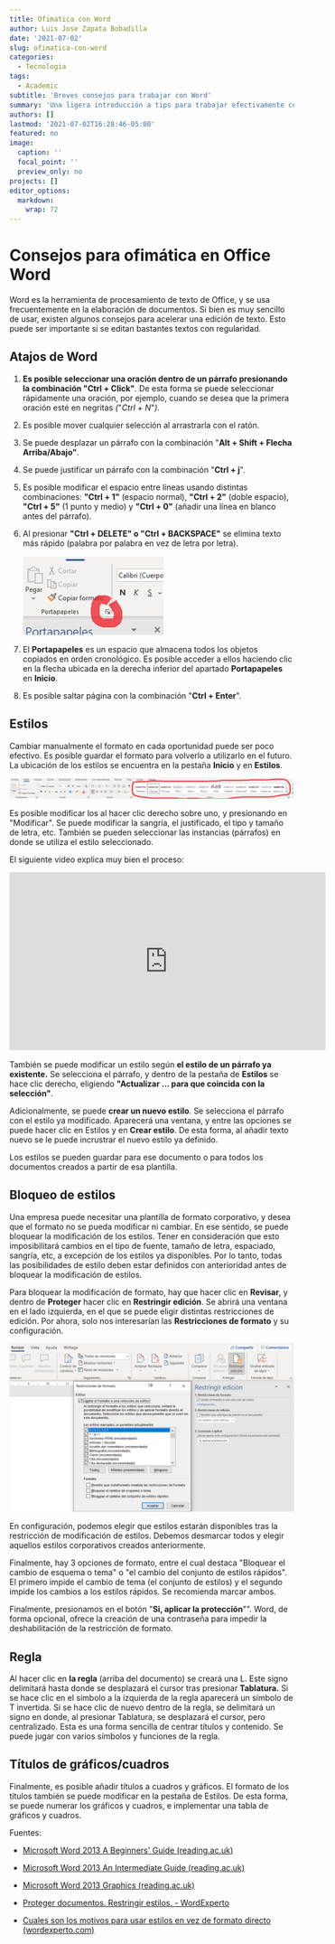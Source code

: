 ```yaml
---
title: Ofimatica con Word
author: Luis Jose Zapata Bobadilla
date: '2021-07-02'
slug: ofimatica-con-word
categories:
  - Tecnologia
tags:
  - Academic
subtitle: 'Breves consejos para trabajar con Word'
summary: 'Una ligera introducción a tips para trabajar efectivamente con Word'
authors: []
lastmod: '2021-07-02T16:28:46-05:00'
featured: no
image:
  caption: ''
  focal_point: ''
  preview_only: no
projects: []
editor_options: 
  markdown: 
    wrap: 72
---
```


# Consejos para ofimática en Office Word

Word es la herramienta de procesamiento de texto de Office, y se usa
frecuentemente en la elaboración de documentos. Si bien es muy sencillo
de usar, existen algunos consejos para acelerar una edición de texto.
Esto puede ser importante si se editan bastantes textos con regularidad.

## Atajos de Word

1.  **Es posible seleccionar una oración dentro de un párrafo
    presionando la combinación "Ctrl + Click"***.* De esta forma se
    puede seleccionar rápidamente una oración, por ejemplo, cuando se
    desea que la primera oración esté en negritas *(*"*Ctrl + N*"*).*

2.  Es posible mover cualquier selección al arrastrarla con el ratón.

3.  Se puede desplazar un párrafo con la combinación "**Alt + Shift +
    Flecha Arriba/Abajo"**.

4.  Se puede justificar un párrafo con la combinación "**Ctrl + j**".

5.  Es posible modificar el espacio entre líneas usando distintas
    combinaciones: **"Ctrl + 1"** (espacio normal), **"Ctrl + 2"**
    (doble espacio), **"Ctrl + 5"** (1 punto y medio) y **"Ctrl + 0"**
    (añadir una línea en blanco antes del párrafo).

6.  Al presionar **"Ctrl + DELETE" o "Ctrl + BACKSPACE"** se elimina
    texto más rápido (palabra por palabra en vez de letra por letra).

    ![](Imagen1.png)

7.  El **Portapapeles** es un espacio que almacena todos los objetos
    copiados en orden cronológico. Es posible acceder a ellos haciendo
    clic en la flecha ubicada en la derecha inferior del apartado
    **Portapapeles** en **Inicio**.

8.  Es posible saltar página con la combinación "**Ctrl + Enter**".

## Estilos

Cambiar manualmente el formato en cada oportunidad puede ser poco
efectivo. Es posible guardar el formato para volverlo a utilizarlo en el
futuro. La ubicación de los estilos se encuentra en la pestaña
**Inicio** y en **Estilos**.

![](Imagen2.png)

Es posible modificar los al hacer clic derecho sobre uno, y presionando
en "Modificar". Se puede modificar la sangría, el justificado, el tipo y
tamaño de letra, etc. También se pueden seleccionar las instancias
(párrafos) en donde se utiliza el estilo seleccionado.

El siguiente video explica muy bien el proceso:

<iframe width="560" height="315" src="https://www.youtube.com/embed/TQb1k1-iDfM" title="YouTube video player" frameborder="0" allow="accelerometer; autoplay; clipboard-write; encrypted-media; gyroscope; picture-in-picture" allowfullscreen>

</iframe>

También se puede modificar un estilo según **el estilo de un párrafo ya
existente.** Se selecciona el párrafo, y dentro de la pestaña de
**Estilos** se hace clic derecho, eligiendo **"Actualizar ... para que
coincida con la selección"**.

Adicionalmente, se puede **crear un nuevo estilo**. Se selecciona el
párrafo con el estilo ya modificado. Aparecerá una ventana, y entre las
opciones se puede hacer clic en Estilos y en **Crear estilo**. De esta
forma, al añadir texto nuevo se le puede incrustrar el nuevo estilo ya
definido.

Los estilos se pueden guardar para ese documento o para todos los
documentos creados a partir de esa plantilla.

## Bloqueo de estilos

Una empresa puede necesitar una plantilla de formato corporativo, y
desea que el formato no se pueda modificar ni cambiar. En ese sentido,
se puede bloquear la modificación de los estilos. Tener en consideración
que esto imposibilitará cambios en el tipo de fuente, tamaño de letra,
espaciado, sangría, etc, a excepción de los estilos ya disponibles. Por
lo tanto, todas las posibilidades de estilo deben estar definidos con
anterioridad antes de bloquear la modificación de estilos.

Para bloquear la modificación de formato, hay que hacer clic en
**Revisar**, y dentro de **Proteger** hacer clic en **Restringir
edición**. Se abrirá una ventana en el lado izquierda, en el que se
puede eligir distintas restricciones de edición. Por ahora, solo nos
interesarían las **Restricciones de formato** y su configuración.

![](imagen3.png)

En configuración, podemos elegir que estilos estarán disponibles tras la
restricción de modificación de estilos. Debemos desmarcar todos y elegir
aquellos estilos corporativos creados anteriormente.

Finalmente, hay 3 opciones de formato, entre el cual destaca "Bloquear
el cambio de esquema o tema" o "el cambio del conjunto de estilos
rápidos". El primero impide el cambio de tema (el conjunto de estilos) y
el segundo impide los cambios a los estilos rápidos. Se recomienda
marcar ambos.

Finalmente, presionamos en el botón "**Si, aplicar la protección**"".
Word, de forma opcional, ofrece la creación de una contraseña para
impedir la deshabilitación de la restricción de formato.

## Regla

Al hacer clic en **la regla** (arriba del documento) se creará una L.
Este signo delimitará hasta donde se desplazará el cursor tras presionar
**Tablatura.** Si se hace clic en el símbolo a la izquierda de la regla
aparecerá un símbolo de T invertida. Si se hace clic de nuevo dentro de
la regla, se delimitará un signo en donde, al presionar Tablatura, se
desplazará el cursor, pero centralizado. Esta es una forma sencilla de
centrar títulos y contenido. Se puede jugar con varios símbolos y
funciones de la regla.

## Títulos de gráficos/cuadros

Finalmente, es posible añadir títulos a cuadros y gráficos. El formato
de los títulos también se puede modificar en la pestaña de Estilos. De
esta forma, se puede numerar los gráficos y cuadros, e implementar una
tabla de gráficos y cuadros.

Fuentes:

-   [Microsoft Word 2013 A Beginners' Guide
    (reading.ac.uk)](http://www.reading.ac.uk/web/files/its/WordEssen13.pdf)

-   [Microsoft Word 2013 An Intermediate Guide
    (reading.ac.uk)](http://www.reading.ac.uk/web/files/its/WordInter13_2.pdf)

-   [Microsoft Word 2013 Graphics
    (reading.ac.uk)](http://www.reading.ac.uk/web/files/its/Graphics2013.pdf)

-   [Proteger documentos. Restringir estilos. -
    WordExperto](https://wordexperto.com/2020/05/28/proteger-documentos-restringir-estilos/)

-   [Cuales son los motivos para usar estilos en vez de formato directo
    (wordexperto.com)](https://wordexperto.com/2016/02/08/por-que-usar-estilos/)


